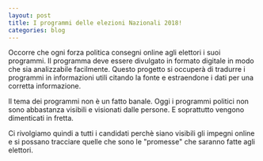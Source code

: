 ```yaml
---
layout: post
title: I programmi delle elezioni Nazionali 2018!
categories: blog
---
```


Occorre che ogni forza politica consegni online agli elettori i suoi programmi. Il programma deve essere divulgato in formato digitale in modo che sia analizzabile facilmente. Questo progetto si occuperà di tradurre i programmi in informazioni utili citando la fonte e estraendone i dati per una corretta informazione.

Il tema dei programmi non è un fatto banale. Oggi i programmi politici non sono abbastanza visibili e visionati dalle persone. E soprattutto vengono dimenticati in fretta.

Ci rivolgiamo quindi a tutti i candidati perchè siano visibili gli impegni online e si possano tracciare quelle che sono le "promesse" che saranno fatte agli elettori.